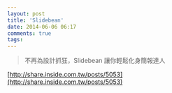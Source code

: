 ```yaml
---
layout: post
title: 'Slidebean'
date: 2014-06-06 06:17
comments: true
tags: 
---
```

> 不再為設計抓狂，Slidebean 讓你輕鬆化身簡報達人

[http://share.inside.com.tw/posts/5053](http://share.inside.com.tw/posts/5053)